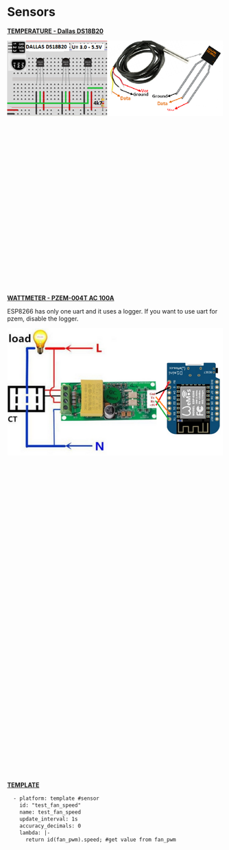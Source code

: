 # Sensors

[**TEMPERATURE - Dallas DS18B20**](https://esphome.io/components/sensor/dallas.html)

<img align="right" src="https://github.com/peca2345/ESPHome-code-examples/blob/main/images/sensors/DA18B20.png?raw=true">

```
dallas: 
  - pin: GPIO12 # You can use any input pin
    update_interval: 60s
sensor:    
  - platform: dallas 
    name: "test_dallas"
    address: 0xC106219415E16428 # get from log
    id: test_dallas
    unit_of_measurement: "°C" 
```

[**WATTMETER - PZEM-004T AC 100A**](https://esphome.io/components/sensor/pzemac.html)

ESP8266 has only one uart and it uses a logger.
If you want to use uart for pzem, disable the logger.

<img align="right" src="https://github.com/peca2345/ESPHome-code-examples/blob/main/images/sensors/pzem-004t-100A.png?raw=true">

```
logger:
  level: NONE
  hardware_uart: UART1
uart: # 
  rx_pin: GPIO3
  tx_pin: GPIO1
  baud_rate: 9600
sensor:
  - platform: pzemac # PZEM-004T uart
    update_interval: 60s
    current:
      name: "test_current"
    voltage:
      name: "test_voltage"
    energy:
      name: "test_energy"
    power:
      name: "test_power"
     # id: pzem_energy
    frequency:
      name: "test_frequency"
    power_factor:
      name: "test_power_factor"
  
```

[**TEMPLATE**](https://esphome.io/components/sensor/template.html)

```
  - platform: template #sensor
    id: "test_fan_speed"
    name: test_fan_speed
    update_interval: 1s
    accuracy_decimals: 0
    lambda: |-
      return id(fan_pwm).speed; #get value from fan_pwm
```
